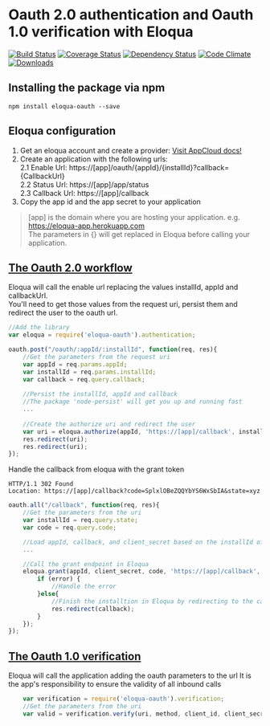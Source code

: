 # Oauth 2.0 authentication and Oauth 1.0 verification with Eloqua
[![Build Status](https://travis-ci.org/fraxedas/eloqua-oauth.svg)](https://travis-ci.org/fraxedas/eloqua-oauth)
[![Coverage Status](https://coveralls.io/repos/fraxedas/eloqua-oauth/badge.svg?branch=master&service=github)](https://coveralls.io/github/fraxedas/eloqua-oauth?branch=master)
[![Dependency Status](https://david-dm.org/fraxedas/eloqua-oauth.svg)](https://david-dm.org/fraxedas/eloqua-oauth)
[![Code Climate](https://codeclimate.com/github/fraxedas/eloqua-oauth/badges/gpa.svg)](https://codeclimate.com/github/fraxedas/eloqua-oauth)
[![Downloads](https://img.shields.io/npm/dm/eloqua-oauth.svg)](https://npmjs.org/package/eloqua-oauth)

## Installing the package via npm
```
npm install eloqua-oauth --save
```

## Eloqua configuration
1. Get an eloqua account and create a provider: [Visit AppCloud docs!](http://docs.oracle.com/cloud/latest/marketingcs_gs/OMCAB/index.html#Developers/AppCloud/appcloud.htm%3FTocPath%3DAppCloud%2520Development%2520Framework%7C_____0)
2. Create an application with the following urls:  
  2.1 Enable Url: https://[app]/oauth/{appId}/{installId}?callback={CallbackUrl}  
  2.2 Status Url: https://[app]/app/status  
  2.3 Callback Url: https://[app]/callback  
3. Copy the app id and the app secret to your application  

>[app] is the domain where you are hosting your application. e.g. https://eloqua-app.herokuapp.com  
>The parameters in {} will get replaced in Eloqua before calling your application.  

## [The Oauth 2.0 workflow](http://docs.oracle.com/cloud/latest/marketingcs_gs/OMCAB/index.html#Developers/GettingStarted/Authentication/authenticate-using-oauth.htm)
Eloqua will call the enable url replacing the values installId, appId and callbackUrl.  
You'll need to get those values from the request uri, persist them and redirect the user to the oauth url.  
```JavaScript
//Add the library
var eloqua = require('eloqua-oauth').authentication;

oauth.post("/oauth/:appId/:installId", function(req, res){
    //Get the parameters from the request uri
    var appId = req.params.appId;
    var installId = req.params.installId;
    var callback = req.query.callback;
    
    //Persist the installId, appId and callback
    //The package 'node-persist' will get you up and running fast
    ...  
                        
    //Create the authorize uri and redirect the user
    var uri = eloqua.authorize(appId, 'https://[app]/callback', installId);
    res.redirect(uri);
    res.redirect(uri);
});    
```

Handle the callback from eloqua with the grant token  
```
HTTP/1.1 302 Found
Location: https://[app]/callback?code=SplxlOBeZQQYbYS6WxSbIA&state=xyz
```
```JavaScript
oauth.all("/callback", function(req, res){
    //Get the parameters from the uri
    var installId = req.query.state;
    var code = req.query.code;

    //Load appId, callback, and client_secret based on the installId of the request
    ...

    //Call the grant endpoint in Eloqua       
    eloqua.grant(appId, client_secret, code, 'https://[app]/callback', function (error, body) {
        if (error) {
            //Handle the error
        }else{
            //Finish the installtion in Eloqua by redirecting to the callback in the previous step
            res.redirect(callback);
        }
    });
});
```

## [The Oauth 1.0 verification](http://docs.oracle.com/cloud/latest/marketingcs_gs/OMCAB/index.html#Developers/GettingStarted/Authentication/validating-a-call-signature.htm)
Eloqua will call the application adding the oauth parameters to the url
It is the app's responsibility to ensure the validity of all inbound calls 
```JavaScript
    var verification = require('eloqua-oauth').verification;
    //Get the parameters from the uri
    var valid = verification.verify(uri, method, client_id, client_secret);
```